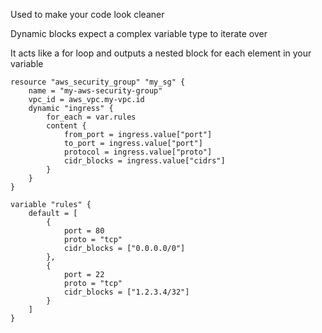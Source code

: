 

Used to make your code look cleaner

Dynamic blocks expect a complex variable type to iterate over

It acts like a for loop and outputs a nested block for each element in your variable

```
resource "aws_security_group" "my_sg" {
    name = "my-aws-security-group"
    vpc_id = aws_vpc.my-vpc.id
    dynamic "ingress" {
        for_each = var.rules
        content {
            from_port = ingress.value["port"]
            to_port = ingress.value["port"]
            protocol = ingress.value["proto"]
            cidr_blocks = ingress.value["cidrs"]
        }
    }
}
```

```
variable "rules" {
    default = [
        {
            port = 80
            proto = "tcp"
            cidr_blocks = ["0.0.0.0/0"]
        },
        {
            port = 22
            proto = "tcp"
            cidr_blocks = ["1.2.3.4/32"]
        }
    ]
}
```